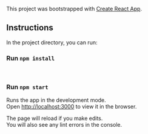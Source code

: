 This project was bootstrapped with [Create React App](https://github.com/facebook/create-react-app).

## Instructions

In the project directory, you can run:

### Run `npm install`
<br>

### Run `npm start`

Runs the app in the development mode.<br>
Open [http://localhost:3000](http://localhost:3000) to view it in the browser.

The page will reload if you make edits.<br>
You will also see any lint errors in the console.
